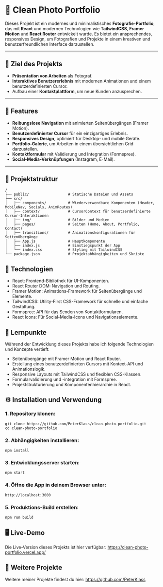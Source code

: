 # 📸 Clean Photo Portfolio

Dieses Projekt ist ein modernes und minimalistisches **Fotografie-Portfolio**, das mit **React** und modernen Technologien wie **TailwindCSS**, **Framer Motion** und **React Router** entwickelt wurde. Es bietet ein ansprechendes, responsives Design, um Fotografien und Projekte in einem kreativen und benutzerfreundlichen Interface darzustellen.

---

## 🎯 Ziel des Projekts
- **Präsentation von Arbeiten** als Fotograf.
- **Interaktives Benutzererlebnis** mit modernen Animationen und einem benutzerdefinierten Cursor.
- Aufbau einer **Kontaktplattform**, um neue Kunden anzusprechen.

---

## 🌟 Features
- **Reibungslose Navigation** mit animierten Seitenübergängen (Framer Motion).
- **Benutzerdefinierter Cursor** für ein einzigartiges Erlebnis.
- **Responsives Design**, optimiert für Desktop- und mobile Geräte.
- **Portfolio-Galerie**, um Arbeiten in einem übersichtlichen Grid darzustellen.
- **Kontaktformular** mit Validierung und Integration (Formspree).
- **Social-Media-Verknüpfungen** (Instagram, E-Mail).

---

## 📂 Projektstruktur
```
/
├── public/                  # Statische Dateien und Assets
├── src/
│   ├── components/          # Wiederverwendbare Komponenten (Header, MobileNav, Socials, AnimRoutes)
│   ├── context/             # CursorContext für benutzerdefinierte Cursor-Interaktionen
│   ├── img/                 # Bilder und Medien
│   ├── pages/               # Seiten (Home, About, Portfolio, Contact)
│   ├── transitions/         # Animationskonfigurationen für Seitenübergänge
│   ├── App.js               # Hauptkomponente
│   ├── index.js             # Einstiegspunkt der App
│   └── index.css            # Styling mit TailwindCSS
└── package.json             # Projektabhängigkeiten und Skripte
```

## 🚀 Technologien
- React: Frontend-Bibliothek für UI-Komponenten.
- React Router DOM: Navigation und Routing.
- Framer Motion: Animations-Framework für Seitenübergänge und Elemente.
- TailwindCSS: Utility-First CSS-Framework für schnelle und einfache Gestaltung.
- Formspree: API für das Senden von Kontaktformularen.
- React Icons: Für Social-Media-Icons und Navigationselemente.

## 📝 Lernpunkte
Während der Entwicklung dieses Projekts habe ich folgende Technologien und Konzepte vertieft:

- Seitenübergänge mit Framer Motion und React Router.
- Erstellung eines benutzerdefinierten Cursors mit Kontext-API und Animationslogik.
- Responsive Layouts mit TailwindCSS und flexiblen CSS-Klassen.
- Formularvalidierung und -integration mit Formspree.
- Projektstrukturierung und Komponentenhierarchie in React.

## ⚙️ Installation und Verwendung
### 1. Repository klonen:
```
git clone https://github.com/PeterKlass/clean-photo-portfolio.git
cd clean-photo-portfolio
```

### 2. Abhängigkeiten installieren:
```
npm install
```

### 3. Entwicklungsserver starten:
```
npm start
```

### 4. Öffne die App in deinem Browser unter:
```
http://localhost:3000
```

### 5. Produktions-Build erstellen:
```
npm run build
```

## 🖥️ Live-Demo
Die Live-Version dieses Projekts ist hier verfügbar: https://clean-photo-portfolio.vercel.app/

## 🔗 Weitere Projekte
Weitere meiner Projekte findest du hier: https://github.com/PeterKlass

